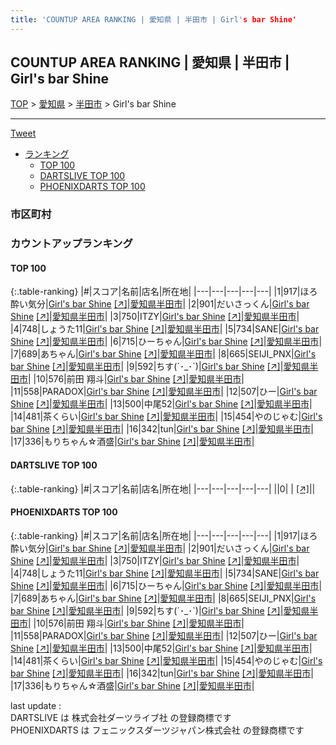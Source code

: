 ```yaml
---
title: 'COUNTUP AREA RANKING | 愛知県 | 半田市 | Girl's bar Shine'
---
```

## COUNTUP AREA RANKING | 愛知県 | 半田市 | Girl's bar Shine

[TOP](/darts/rank/) > [愛知県](/darts/rank/愛知県/) > [半田市](/darts/rank/愛知県/半田市/) > Girl's bar Shine

___

<a href="https://twitter.com/share?ref_src=twsrc%5Etfw" data-text="COUNTUP AREA RANKING | 愛知県半田市Girl's bar Shine" class="twitter-share-button" data-hashtags="DARTSLIVE,PHOENIXDARTS,darts,ダーツ" data-show-count="false">Tweet</a>

* [ランキング](#カウントアップランキング)
    * [TOP 100](#top-100)
    * [DARTSLIVE TOP 100](#dartslive-top-100)
    * [PHOENIXDARTS TOP 100](#phoenixdarts-top-100)

### 市区町村

<ul>

</ul>

### カウントアップランキング

#### TOP 100



{:.table-ranking}
|#|スコア|名前|店名|所在地|
|---|---|---|---|---|
|1|917|<span class="rank-name-pd">ほろ酔い気分</span>|<a href="/darts/rank/shops/53381.html">Girl's bar Shine</a> <a href="https://vs.phoenixdarts.com/jp/shop/shopDetailInfo/s_53381?s_seq=53381">[↗]</a>|<a href="/darts/rank/愛知県/半田市">愛知県半田市</a>|
|2|901|<span class="rank-name-pd">だいさっくん</span>|<a href="/darts/rank/shops/53381.html">Girl's bar Shine</a> <a href="https://vs.phoenixdarts.com/jp/shop/shopDetailInfo/s_53381?s_seq=53381">[↗]</a>|<a href="/darts/rank/愛知県/半田市">愛知県半田市</a>|
|3|750|<span class="rank-name-pd">ITZY</span>|<a href="/darts/rank/shops/53381.html">Girl's bar Shine</a> <a href="https://vs.phoenixdarts.com/jp/shop/shopDetailInfo/s_53381?s_seq=53381">[↗]</a>|<a href="/darts/rank/愛知県/半田市">愛知県半田市</a>|
|4|748|<span class="rank-name-pd">しょうた11</span>|<a href="/darts/rank/shops/53381.html">Girl's bar Shine</a> <a href="https://vs.phoenixdarts.com/jp/shop/shopDetailInfo/s_53381?s_seq=53381">[↗]</a>|<a href="/darts/rank/愛知県/半田市">愛知県半田市</a>|
|5|734|<span class="rank-name-pd">SANE</span>|<a href="/darts/rank/shops/53381.html">Girl's bar Shine</a> <a href="https://vs.phoenixdarts.com/jp/shop/shopDetailInfo/s_53381?s_seq=53381">[↗]</a>|<a href="/darts/rank/愛知県/半田市">愛知県半田市</a>|
|6|715|<span class="rank-name-pd">ひーちゃん</span>|<a href="/darts/rank/shops/53381.html">Girl's bar Shine</a> <a href="https://vs.phoenixdarts.com/jp/shop/shopDetailInfo/s_53381?s_seq=53381">[↗]</a>|<a href="/darts/rank/愛知県/半田市">愛知県半田市</a>|
|7|689|<span class="rank-name-pd">あちゃん</span>|<a href="/darts/rank/shops/53381.html">Girl's bar Shine</a> <a href="https://vs.phoenixdarts.com/jp/shop/shopDetailInfo/s_53381?s_seq=53381">[↗]</a>|<a href="/darts/rank/愛知県/半田市">愛知県半田市</a>|
|8|665|<span class="rank-name-pd">SEIJI_PNX</span>|<a href="/darts/rank/shops/53381.html">Girl's bar Shine</a> <a href="https://vs.phoenixdarts.com/jp/shop/shopDetailInfo/s_53381?s_seq=53381">[↗]</a>|<a href="/darts/rank/愛知県/半田市">愛知県半田市</a>|
|9|592|<span class="rank-name-pd">ちす(´･_･`)</span>|<a href="/darts/rank/shops/53381.html">Girl's bar Shine</a> <a href="https://vs.phoenixdarts.com/jp/shop/shopDetailInfo/s_53381?s_seq=53381">[↗]</a>|<a href="/darts/rank/愛知県/半田市">愛知県半田市</a>|
|10|576|<span class="rank-name-pd"><span class="pro-icon-pd"></span>前田 翔斗</span>|<a href="/darts/rank/shops/53381.html">Girl's bar Shine</a> <a href="https://vs.phoenixdarts.com/jp/shop/shopDetailInfo/s_53381?s_seq=53381">[↗]</a>|<a href="/darts/rank/愛知県/半田市">愛知県半田市</a>|
|11|558|<span class="rank-name-pd">PARADOX</span>|<a href="/darts/rank/shops/53381.html">Girl's bar Shine</a> <a href="https://vs.phoenixdarts.com/jp/shop/shopDetailInfo/s_53381?s_seq=53381">[↗]</a>|<a href="/darts/rank/愛知県/半田市">愛知県半田市</a>|
|12|507|<span class="rank-name-pd">ひー</span>|<a href="/darts/rank/shops/53381.html">Girl's bar Shine</a> <a href="https://vs.phoenixdarts.com/jp/shop/shopDetailInfo/s_53381?s_seq=53381">[↗]</a>|<a href="/darts/rank/愛知県/半田市">愛知県半田市</a>|
|13|500|<span class="rank-name-pd">中尾52</span>|<a href="/darts/rank/shops/53381.html">Girl's bar Shine</a> <a href="https://vs.phoenixdarts.com/jp/shop/shopDetailInfo/s_53381?s_seq=53381">[↗]</a>|<a href="/darts/rank/愛知県/半田市">愛知県半田市</a>|
|14|481|<span class="rank-name-pd">茶くらい</span>|<a href="/darts/rank/shops/53381.html">Girl's bar Shine</a> <a href="https://vs.phoenixdarts.com/jp/shop/shopDetailInfo/s_53381?s_seq=53381">[↗]</a>|<a href="/darts/rank/愛知県/半田市">愛知県半田市</a>|
|15|454|<span class="rank-name-pd">やのじゃむ</span>|<a href="/darts/rank/shops/53381.html">Girl's bar Shine</a> <a href="https://vs.phoenixdarts.com/jp/shop/shopDetailInfo/s_53381?s_seq=53381">[↗]</a>|<a href="/darts/rank/愛知県/半田市">愛知県半田市</a>|
|16|342|<span class="rank-name-pd">tun</span>|<a href="/darts/rank/shops/53381.html">Girl's bar Shine</a> <a href="https://vs.phoenixdarts.com/jp/shop/shopDetailInfo/s_53381?s_seq=53381">[↗]</a>|<a href="/darts/rank/愛知県/半田市">愛知県半田市</a>|
|17|336|<span class="rank-name-pd">もりちゃん☆酒盛</span>|<a href="/darts/rank/shops/53381.html">Girl's bar Shine</a> <a href="https://vs.phoenixdarts.com/jp/shop/shopDetailInfo/s_53381?s_seq=53381">[↗]</a>|<a href="/darts/rank/愛知県/半田市">愛知県半田市</a>|


#### DARTSLIVE TOP 100



{:.table-ranking}
|#|スコア|名前|店名|所在地|
|---|---|---|---|---|
||0|<span class="rank-name-dl"> </span>|<a href="/darts/rank/shops/.html"></a> <a href="">[↗]</a>|<a href="/darts/rank//"></a>|


#### PHOENIXDARTS TOP 100



{:.table-ranking}
|#|スコア|名前|店名|所在地|
|---|---|---|---|---|
|1|917|<span class="rank-name-pd">ほろ酔い気分</span>|<a href="/darts/rank/shops/53381.html">Girl's bar Shine</a> <a href="https://vs.phoenixdarts.com/jp/shop/shopDetailInfo/s_53381?s_seq=53381">[↗]</a>|<a href="/darts/rank/愛知県/半田市">愛知県半田市</a>|
|2|901|<span class="rank-name-pd">だいさっくん</span>|<a href="/darts/rank/shops/53381.html">Girl's bar Shine</a> <a href="https://vs.phoenixdarts.com/jp/shop/shopDetailInfo/s_53381?s_seq=53381">[↗]</a>|<a href="/darts/rank/愛知県/半田市">愛知県半田市</a>|
|3|750|<span class="rank-name-pd">ITZY</span>|<a href="/darts/rank/shops/53381.html">Girl's bar Shine</a> <a href="https://vs.phoenixdarts.com/jp/shop/shopDetailInfo/s_53381?s_seq=53381">[↗]</a>|<a href="/darts/rank/愛知県/半田市">愛知県半田市</a>|
|4|748|<span class="rank-name-pd">しょうた11</span>|<a href="/darts/rank/shops/53381.html">Girl's bar Shine</a> <a href="https://vs.phoenixdarts.com/jp/shop/shopDetailInfo/s_53381?s_seq=53381">[↗]</a>|<a href="/darts/rank/愛知県/半田市">愛知県半田市</a>|
|5|734|<span class="rank-name-pd">SANE</span>|<a href="/darts/rank/shops/53381.html">Girl's bar Shine</a> <a href="https://vs.phoenixdarts.com/jp/shop/shopDetailInfo/s_53381?s_seq=53381">[↗]</a>|<a href="/darts/rank/愛知県/半田市">愛知県半田市</a>|
|6|715|<span class="rank-name-pd">ひーちゃん</span>|<a href="/darts/rank/shops/53381.html">Girl's bar Shine</a> <a href="https://vs.phoenixdarts.com/jp/shop/shopDetailInfo/s_53381?s_seq=53381">[↗]</a>|<a href="/darts/rank/愛知県/半田市">愛知県半田市</a>|
|7|689|<span class="rank-name-pd">あちゃん</span>|<a href="/darts/rank/shops/53381.html">Girl's bar Shine</a> <a href="https://vs.phoenixdarts.com/jp/shop/shopDetailInfo/s_53381?s_seq=53381">[↗]</a>|<a href="/darts/rank/愛知県/半田市">愛知県半田市</a>|
|8|665|<span class="rank-name-pd">SEIJI_PNX</span>|<a href="/darts/rank/shops/53381.html">Girl's bar Shine</a> <a href="https://vs.phoenixdarts.com/jp/shop/shopDetailInfo/s_53381?s_seq=53381">[↗]</a>|<a href="/darts/rank/愛知県/半田市">愛知県半田市</a>|
|9|592|<span class="rank-name-pd">ちす(´･_･`)</span>|<a href="/darts/rank/shops/53381.html">Girl's bar Shine</a> <a href="https://vs.phoenixdarts.com/jp/shop/shopDetailInfo/s_53381?s_seq=53381">[↗]</a>|<a href="/darts/rank/愛知県/半田市">愛知県半田市</a>|
|10|576|<span class="rank-name-pd"><span class="pro-icon-pd"></span>前田 翔斗</span>|<a href="/darts/rank/shops/53381.html">Girl's bar Shine</a> <a href="https://vs.phoenixdarts.com/jp/shop/shopDetailInfo/s_53381?s_seq=53381">[↗]</a>|<a href="/darts/rank/愛知県/半田市">愛知県半田市</a>|
|11|558|<span class="rank-name-pd">PARADOX</span>|<a href="/darts/rank/shops/53381.html">Girl's bar Shine</a> <a href="https://vs.phoenixdarts.com/jp/shop/shopDetailInfo/s_53381?s_seq=53381">[↗]</a>|<a href="/darts/rank/愛知県/半田市">愛知県半田市</a>|
|12|507|<span class="rank-name-pd">ひー</span>|<a href="/darts/rank/shops/53381.html">Girl's bar Shine</a> <a href="https://vs.phoenixdarts.com/jp/shop/shopDetailInfo/s_53381?s_seq=53381">[↗]</a>|<a href="/darts/rank/愛知県/半田市">愛知県半田市</a>|
|13|500|<span class="rank-name-pd">中尾52</span>|<a href="/darts/rank/shops/53381.html">Girl's bar Shine</a> <a href="https://vs.phoenixdarts.com/jp/shop/shopDetailInfo/s_53381?s_seq=53381">[↗]</a>|<a href="/darts/rank/愛知県/半田市">愛知県半田市</a>|
|14|481|<span class="rank-name-pd">茶くらい</span>|<a href="/darts/rank/shops/53381.html">Girl's bar Shine</a> <a href="https://vs.phoenixdarts.com/jp/shop/shopDetailInfo/s_53381?s_seq=53381">[↗]</a>|<a href="/darts/rank/愛知県/半田市">愛知県半田市</a>|
|15|454|<span class="rank-name-pd">やのじゃむ</span>|<a href="/darts/rank/shops/53381.html">Girl's bar Shine</a> <a href="https://vs.phoenixdarts.com/jp/shop/shopDetailInfo/s_53381?s_seq=53381">[↗]</a>|<a href="/darts/rank/愛知県/半田市">愛知県半田市</a>|
|16|342|<span class="rank-name-pd">tun</span>|<a href="/darts/rank/shops/53381.html">Girl's bar Shine</a> <a href="https://vs.phoenixdarts.com/jp/shop/shopDetailInfo/s_53381?s_seq=53381">[↗]</a>|<a href="/darts/rank/愛知県/半田市">愛知県半田市</a>|
|17|336|<span class="rank-name-pd">もりちゃん☆酒盛</span>|<a href="/darts/rank/shops/53381.html">Girl's bar Shine</a> <a href="https://vs.phoenixdarts.com/jp/shop/shopDetailInfo/s_53381?s_seq=53381">[↗]</a>|<a href="/darts/rank/愛知県/半田市">愛知県半田市</a>|


<div class="footer border-top border-gray-light mt-5 pt-3 text-right text-gray">
    last update : <span style="font-weight: italic" id="foot_last_modified"></span><br />
    DARTSLIVE は 株式会社ダーツライブ社 の登録商標です<br />
    PHOENIXDARTS は フェニックスダーツジャパン株式会社 の登録商標です<br />
</div>

<script src="https://cdnjs.cloudflare.com/ajax/libs/jquery.tablesorter/2.31.3/js/jquery.tablesorter.min.js" integrity="sha512-qzgd5cYSZcosqpzpn7zF2ZId8f/8CHmFKZ8j7mU4OUXTNRd5g+ZHBPsgKEwoqxCtdQvExE5LprwwPAgoicguNg==" crossorigin="anonymous" referrerpolicy="no-referrer"></script>
<link rel="stylesheet" href="https://cdnjs.cloudflare.com/ajax/libs/jquery.tablesorter/2.31.3/css/theme.default.min.css" integrity="sha512-wghhOJkjQX0Lh3NSWvNKeZ0ZpNn+SPVXX1Qyc9OCaogADktxrBiBdKGDoqVUOyhStvMBmJQ8ZdMHiR3wuEq8+w==" crossorigin="anonymous" referrerpolicy="no-referrer" />
<script>
$(function() {
    $(".table-ranking").tablesorter({sortList:[[0, 0]]});
    $("#foot_last_modified").text(formatDate(new Date(document.lastModified), 'yyyy-MM-dd HH:mm:ss'));
});
</script>

<script async src="https://platform.twitter.com/widgets.js" charset="utf-8"></script>